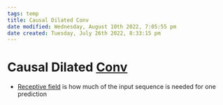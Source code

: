 ```yaml
---
tags: temp
title: Causal Dilated Conv
date modified: Wednesday, August 10th 2022, 7:05:55 pm
date created: Tuesday, July 26th 2022, 8:33:15 pm
---
```


# Causal Dilated [Conv](Conv.md)
- [Receptive field](Receptive%20field.md) is how much of the input sequence is needed for one prediction

